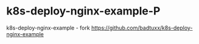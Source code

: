 # k8s-deploy-nginx-example-P
k8s-deploy-nginx-example - fork https://github.com/badtuxx/k8s-deploy-nginx-example

